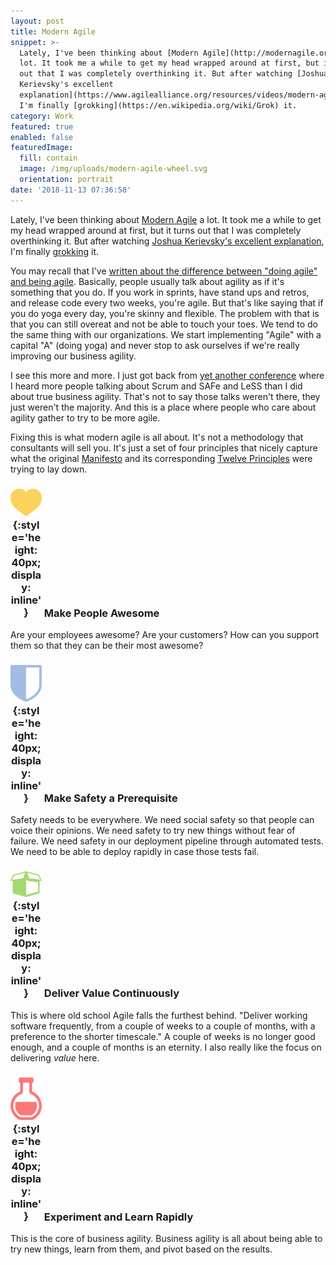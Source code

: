 ```yaml
---
layout: post
title: Modern Agile
snippet: >-
  Lately, I've been thinking about [Modern Agile](http://modernagile.org/) a
  lot. It took me a while to get my head wrapped around at first, but it turns
  out that I was completely overthinking it. But after watching [Joshua
  Kerievsky's excellent
  explanation](https://www.agilealliance.org/resources/videos/modern-agile/),
  I'm finally [grokking](https://en.wikipedia.org/wiki/Grok) it.
category: Work
featured: true
enabled: false
featuredImage:
  fill: contain
  image: /img/uploads/modern-agile-wheel.svg
  orientation: portrait
date: '2018-11-13 07:36:58'
---
```

Lately, I've been thinking about [Modern Agile](http://modernagile.org/) a lot. It took me a while to get my head wrapped around at first, but it turns out that I was completely overthinking it. But after watching [Joshua Kerievsky's excellent explanation](https://www.agilealliance.org/resources/videos/modern-agile/), I'm finally [grokking](https://en.wikipedia.org/wiki/Grok) it. 

You may recall that I've [written about the difference between "doing agile" and being agile](/blog/doing-agile-vs-being-agile/). Basically, people usually talk about agility as if it's something that you do. If you work in sprints, have stand ups and retros, and release code every two weeks, you're agile. But that's like saying that if you do yoga every day, you're skinny and flexible. The problem with that is that you can still overeat and not be able to touch your toes. We tend to do the same thing with our organizations. We start implementing "Agile" with a capital "A" (doing yoga) and never stop to ask ourselves if we're really improving our business agility. 

I see this more and more. I just got back from [yet another conference](https://content.jimchristie.me/work/#conferences) where I heard more people talking about Scrum and SAFe and LeSS than I did about true business agility. That's not to say those talks weren't there, they just weren't the majority. And this is a place where people who care about agility gather to try to be more agile. 

Fixing this is what modern agile is all about. It's not a methodology that consultants will sell you. It's just a set of four principles that nicely capture what the original [Manifesto](http://agilemanifesto.org) and its corresponding [Twelve Principles](http://agilemanifesto.org/principles.html) were trying to lay down.

### <span style='width: 50px; text-align: center; display: inline-block'>![](/img/uploads/icon-small-make-people-awesome-alt.svg){:style='height: 40px; display: inline'}</span> Make People Awesome

Are your employees awesome? Are your customers? How can you support them so that they can be their most awesome?

### <span style='width: 50px; text-align: center; display: inline-block'>![](/img/uploads/icon-small-make-safety-a-prerequisite-alt.svg){:style='height: 40px; display: inline'}</span> Make Safety a Prerequisite

Safety needs to be everywhere. We need social safety so that people can voice their opinions. We need safety to try new things without fear of failure. We need safety in our deployment pipeline through automated tests. We need to be able to deploy rapidly in case those tests fail. 

### <span style='width: 50px; text-align: center; display: inline-block'>![](/img/uploads/icon-small-deliver-value-continuously-alt.svg){:style='height: 40px; display: inline'}</span> Deliver Value Continuously

This is where old school Agile falls the furthest behind. "Deliver working software frequently, from a couple of weeks to a couple of months, with a preference to the shorter timescale." A couple of weeks is no longer good enough, and a couple of months is an eternity. I also really like the focus on delivering _value_ here. 

### <span style='width: 50px; text-align: center; display: inline-block'>![](/img/uploads/icon-small-experiment-and-learn-rapidly-alt.svg){:style='height: 40px; display: inline'}</span> Experiment and Learn Rapidly

This is the core of business agility. Business agility is all about being able to try new things, learn from them, and pivot based on the results.
